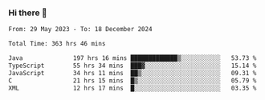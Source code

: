 ### Hi there 👋

<!--START_SECTION:waka-->

```txt
From: 29 May 2023 - To: 18 December 2024

Total Time: 363 hrs 46 mins

Java              197 hrs 16 mins █████████████▒░░░░░░░░░░░   53.73 %
TypeScript        55 hrs 34 mins  ███▓░░░░░░░░░░░░░░░░░░░░░   15.14 %
JavaScript        34 hrs 11 mins  ██▒░░░░░░░░░░░░░░░░░░░░░░   09.31 %
C                 21 hrs 15 mins  █▒░░░░░░░░░░░░░░░░░░░░░░░   05.79 %
XML               12 hrs 17 mins  █░░░░░░░░░░░░░░░░░░░░░░░░   03.35 %
```

<!--END_SECTION:waka-->
<!--
**the-beef-calculator/the-beef-calculator** is a ✨ _special_ ✨ repository because its `README.md` (this file) appears on your GitHub profile.

Here are some ideas to get you started:

- 🔭 I’m currently working on ...
- 🌱 I’m currently learning ...
- 👯 I’m looking to collaborate on ...
- 🤔 I’m looking for help with ...
- 💬 Ask me about ...
- 📫 How to reach me: ...
- 😄 Pronouns: ...
- ⚡ Fun fact: ...
-->
